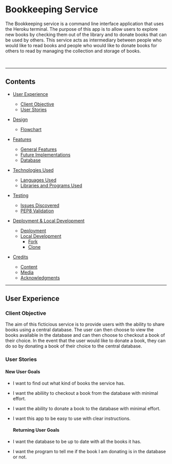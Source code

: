 # Bookkeeping Service

The Bookkeeping service is a command line interface application that uses the Heroku terminal. The purpose of this app is to allow users to explore new books by checking them out of the library and to donate books that can be used by others. This service acts as intermediary between people who would like to read books and people who would like to donate books for others to read by managing the collection and storage of books.   

<!-- ![The landing page on different devices]() -->

<br>

<!-- ### The [link]() to the live project  -->
---
## Contents
* [User Experience](#user-experience)
  * [Client Objective](#client-objective)
  * [User Stories](#user-stories)

* [Design](#design)
  * [Flowchart](#flowchart)

* [Features](#features)
  * [General Features](#general-features)
  * [Future Implementations](#future-implementations)
  * [Database](#database)

* [Technologies Used](#technologies-used)
  * [Languages Used](#languages-used)
  * [Libraries and Programs Used](#libraries-and-programs-used)

* [Testing](#testing)
  * [Issues Discovered](#issues-discovered)
  * [PEP8 Validation](#pep8-validation)

* [Deployment & Local Development](#deployment--local-development)
  * [Deployment](#deployment)
  * [Local Development](#local-development)
    * [Fork](#fork)
    * [Clone](#clone)

* [Credits](#credits)
  * [Content](#content)
  * [Media](#media)
  * [Acknowledgments](#acknowledgments)
------

## User Experience
  ### Client Objective
  The aim of this ficticious service is to provide users with the ability to share books using a central database. The user can then choose to view the books available in the database and can then choose to checkout a book of their choice. In the event that the user would like to donate a book, they can do so by donating a book of their choice to the central database. 

  ### User Stories
  #### New User Goals
  * I want to find out what kind of books the service has.
  * I want the abiliity to checkout a book from the database with minimal effort.
  * I want the ability to donate a book to the database with minimal effort. 
  * I want this app to be easy to use with clear instructions. 

    #### Returning User Goals 
  * I want the database to be up to date with all the books it has.
  * I want the program to tell me if the book I am donating is in the database or not.
 